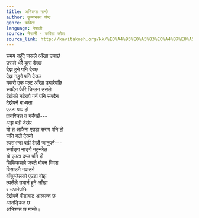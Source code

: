```yaml
---
title: अभिशप्त मान्छे
author: कृष्णभक्त श्रेष्ठ
genre: कविता
language: नेपाली
source: नेपाली - कविता कोश
source_link: http://kavitakosh.org/kk/%E0%A4%95%E0%A5%83%E0%A4%B7%E0%A5%8D%E0%A4%A3%E0%A4%AD%E0%A4%95%E0%A5%8D%E0%A4%A4_%E0%A4%B6%E0%A5%8D%E0%A4%B0%E0%A5%87%E0%A4%B7%E0%A5%8D%E0%A4%A0
---
```


समय नहुँदै जसले आँखा उघार्छ  
उसले धेरै कुरा देख्छ  
देख्न हुने पनि देख्छ  
देख्न नहुने पनि देख्छ  
यसरी एक पल्ट आँखा उघारेपछि  
सक्दैन फेरि चिम्लन उसले  
देखेको नदेख्यै गर्न पनि सक्दैन  
देख्नैपर्ने बाध्यता  
एउटा पाप हो  
प्रायश्चित्त त गर्नैपर्छ---  
अझ बढी देखेर  
यो त आफैमा एउटा सराप पनि हो  
जति बढी देख्यो  
त्यसभन्दा बढी देख्दै जानुपर्ने---  
सर्वाङ्ग नाङ्गै नहुन्जेल  
यो एउटा दण्ड पनि हो  
सिसिफसले जस्तै बोक्न विवश  
बिसाउनै नपाउने  
बाँचुन्जेलको एउटा बोझ  
त्यसैले उघार्न हुने आँखा  
र उघारेपछि  
देख्नैपर्ने पीडाबाट आक्रान्त छ  
आतङ्कित छ  
अभिशप्त छ मान्छे।

